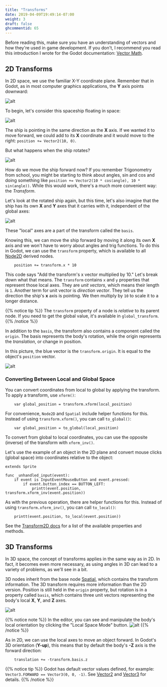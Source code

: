 ```yaml
---
title: "Transforms"
date: 2019-04-09T19:49:14-07:00
weight: 3
draft: false
ghcommentid: 65
---
```


Before reading this, make sure you have an understanding of vectors and how they're used in game development. If you don't, I recommend you read this introduction I wrote for the Godot documentation:
[Vector Math](https://docs.godotengine.org/en/latest/tutorials/math/vector_math.html).

## 2D Transforms

In 2D space, we use the familiar X-Y coordinate plane. Remember that in Godot, as in most computer graphics applications, the **Y** axis points downward:

![alt](/godot_recipes/3.x/img/0_2d_coordinate_plane.png?width=250px)

To begin, let's consider this spaceship floating in space:

![alt](/godot_recipes/3.x/img/0_2d_rocket1.png?width=250px)

The ship is pointing in the same direction as the **X** axis. If we wanted it to move forward, we could add to its **X** coordinate and it would move to the right: `position += Vector2(10, 0)`.

But what happens when the ship rotates?

![alt](/godot_recipes/3.x/img/0_2d_rocket2.png?width=250px)

How do we move the ship forward now? If you remember Trigonometry from school, you might be starting to think about angles, sin and cos and doing something like `position += Vector2(10 * cos(angle), 10 * sin(angle))`. While this would work, there's a much more convenient way: the _Transform_.

Let's look at the rotated ship again, but this time, let's also imagine that the ship has its own **X** and **Y** axes that it carries with it, independent of the global axes:

![alt](/godot_recipes/3.x/img/0_2d_rocket3.png?width=250px)

These "local" axes are a part of the transform called the `basis`.

Knowing this, we can move the ship forward by moving it along its own **X** axis and we won't have to worry about angles and trig functions. To do this in Godot, we can use the `transform` property, which is available to all [Node2D]([https://link](https://docs.godotengine.org/en/latest/classes/class_node2d.html)) derived nodes.

```gdscript
    position += transform.x * 10
```

This code says "Add the transform's x vector multiplied by 10." Let's break down what that means. The `transform` contains `x` and `y` properties that represent those local axes. They are _unit vectors_, which means their length is `1`. Another term for unit vector is _direction vector_. They tell us the direction the ship's **x** axis is pointing. We then multiply by `10` to scale it to a longer distance.

{{% notice tip %}}
The `transform` property of a node is _relative_ to its parent node. If you need to get the global value, it's available in `global_transform`.
{{% /notice %}}

In addition to the `basis`, the transform also contains a component called the `origin`. The basis represents the body's rotation, while the origin represents the _translation_, or change in position.

In this picture, the blue vector is the `transform.origin`. It is equal to the object's `position` vector.

![alt](/godot_recipes/3.x/img/0_2d_rocket4.png?width=250px)

### Converting Between Local and Global Space

You can convert coordinates from local to global by applying the transform. To apply a transform, use `xform()`:

```gdscript
    var global_position = transform.xform(local_position)
```

For convenience, `Node2D` and `Spatial` include helper functions for this. Instead of using `transform.xform()`, you can call `to_global()`:

```gdscript
    var global_position = to_global(local_position)
```

To convert from global to local coordinates, you can use the opposite (inverse) of the transform with `xform_inv()`.

Let's use the example of an object in the 2D plane and convert mouse clicks (global space) into coordinates relative to the object:

```gdscript
extends Sprite

func _unhandled_input(event):
    if event is InputEventMouseButton and event.pressed:
        if event.button_index == BUTTON_LEFT:
            printt(event.position, transform.xform_inv(event.position))
```

As with the previous operation, there are helper functions for this. Instead of using `transform.xform_inv()`, you can call `to_local()`:

```gdscript
    printt(event.position, to_local(event.position))
```

See the [Transform2D docs](https://docs.godotengine.org/en/latest/classes/class_transform2d.html) for a list of the available properties and methods.

## 3D Transforms

In 3D space, the concept of transforms applies in the same way as in 2D. In fact, it becomes even more necessary, as using angles in 3D can lead to a variety of problems, as we'll see in a bit.

3D nodes inherit from the base node [Spatial]([https://link](https://docs.godotengine.org/en/latest/classes/class_spatial.html)), which contains the transform information. The 3D transform requires more information than the 2D version. Position is still held in the `origin` property, but rotation is in a property called `basis`, which contains three unit vectors representing the body's local **X**, **Y**, and **Z** axes.

![alt](/godot_recipes/3.x/img/3d_intro_gizmo.png)

{{% notice note %}}
In the editor, you can see and manipulate the body's local orientation by clicking the "Local Space Mode" button.
![alt](/godot_recipes/3.x/img/3d_intro_local_space.png)
{{% /notice %}}

As in 2D, we can use the local axes to move an object forward. In Godot's 3D orientation (**Y-up**), this means that by default the body's **-Z** axis is the forward direction:

```gdscript
    translation += -transform.basis.z
```

{{% notice tip %}}
Godot has default vector values defined, for example: `Vector3.FORWARD == Vector3(0, 0, -1)`. See [Vector2](https://docs.godotengine.org/en/latest/classes/class_vector2.html) and [Vector3](https://docs.godotengine.org/en/latest/classes/class_vector3.html) for details.
{{% /notice %}}

